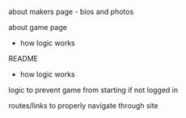 about makers page - bios and photos

about game page
- how logic works

README
- how logic works

logic to prevent game from starting if not logged in

routes/links to properly navigate through site
